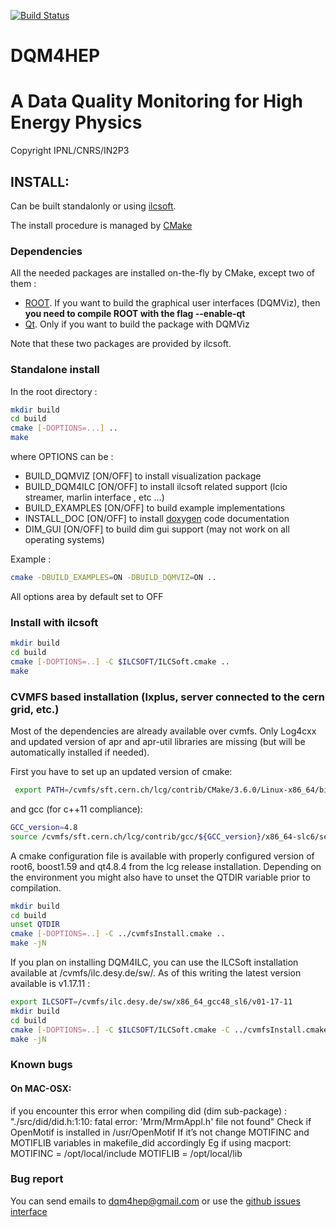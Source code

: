 [![Build Status](https://travis-ci.org/DQM4HEP/DQM4HEP.svg?branch=master)](https://travis-ci.org/DQM4HEP/DQM4HEP)

# DQM4HEP
# A Data Quality Monitoring for High Energy Physics
Copyright IPNL/CNRS/IN2P3

## INSTALL:

Can be built standalonly or using [ilcsoft](http://ilcsoft.desy.de/portal).

The install procedure is managed by [CMake](http://cmake.org)

### Dependencies

All the needed packages are installed on-the-fly by CMake, except two of them :
* [ROOT](http://root.cern.ch). If you want to build the graphical user interfaces (DQMViz), then **you need to compile ROOT with the flag --enable-qt**
* [Qt](www.qt.io). Only if you want to build the package with DQMViz

Note that these two packages are provided by ilcsoft.

### Standalone install

In the root directory :

```bash
mkdir build
cd build
cmake [-DOPTIONS=...] ..
make
```

where OPTIONS can be :
* BUILD_DQMVIZ [ON/OFF] to install visualization package
* BUILD_DQM4ILC [ON/OFF] to install ilcsoft related support (lcio streamer, marlin interface , etc ...)
* BUILD_EXAMPLES [ON/OFF] to build example implementations
* INSTALL_DOC [ON/OFF] to install [doxygen](www.doxygen.org) code documentation
* DIM_GUI [ON/OFF] to build dim gui support (may not work on all operating systems)

Example :

```bash
cmake -DBUILD_EXAMPLES=ON -DBUILD_DQMVIZ=ON ..
```

All options area by default set to OFF

### Install with ilcsoft

```bash
mkdir build
cd build
cmake [-DOPTIONS=..] -C $ILCSOFT/ILCSoft.cmake ..
make
```

### CVMFS based installation (lxplus, server connected to the cern grid, etc.)
Most of the dependencies are already available over cvmfs. Only Log4cxx and updated version of apr and apr-util libraries are missing (but will be automatically installed if needed).

First you have to set up an updated version of cmake:
```bash
 export PATH=/cvmfs/sft.cern.ch/lcg/contrib/CMake/3.6.0/Linux-x86_64/bin:${PATH}
```
and gcc (for c++11 compliance):
```bash
GCC_version=4.8
source /cvmfs/sft.cern.ch/lcg/contrib/gcc/${GCC_version}/x86_64-slc6/setup.sh
```

A cmake configuration file is available with properly configured version of root6, boost1.59 and qt4.8.4 from the lcg release installation. Depending on the environment you might also have to unset the QTDIR variable prior to compilation.
```bash
mkdir build
cd build
unset QTDIR
cmake [-DOPTIONS=..] -C ../cvmfsInstall.cmake ..
make -jN
```

If you plan on installing DQM4ILC, you can use the ILCSoft installation available at /cvmfs/ilc.desy.de/sw/. As of this writing the latest version available is v1.17.11 :

```bash
export ILCSOFT=/cvmfs/ilc.desy.de/sw/x86_64_gcc48_sl6/v01-17-11
mkdir build
cd build
cmake [-DOPTIONS=..] -C $ILCSOFT/ILCSoft.cmake -C ../cvmfsInstall.cmake ..
make -jN
```

### Known bugs

#### On MAC-OSX:
if you encounter this error when compiling did (dim sub-package) :
	"./src/did/did.h:1:10: fatal error: 'Mrm/MrmAppl.h' file not found"
Check if OpenMotif is installed in /usr/OpenMotif
If it’s not change MOTIFINC and MOTIFLIB variables in makefile_did accordingly
Eg if using macport:
	MOTIFINC = /opt/local/include
	MOTIFLIB = /opt/local/lib

### Bug report

You can send emails to <dqm4hep@gmail.com>
or use the [github issues interface](https://github.Com/DQM4HEP/DQM4HEP/issues)
